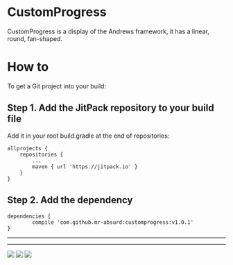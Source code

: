 # CustomProgress
CustomProgress is a display of the Andrews framework, it has a linear, round, fan-shaped.
# How to
To get a Git project into your build:
## Step 1. Add the JitPack repository to your build file
Add it in your root build.gradle at the end of repositories:

	allprojects {
		repositories {
			...
			maven { url 'https://jitpack.io' }
		}
	}
  
## Step 2. Add the dependency

	dependencies {
	        compile 'com.github.mr-absurd:customprogress:v1.0.1'
	}

---
---
![](http://i4.bvimg.com/602270/e76fb365d5d26a89.png)
![](http://i4.bvimg.com/602270/a96b0a0d52ecb9cf.png)
![](http://i4.bvimg.com/602270/5438f254668c12bd.png)
